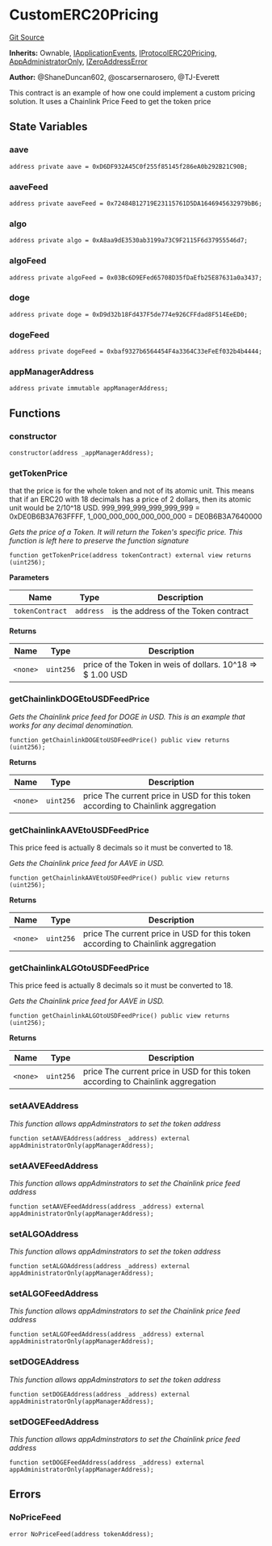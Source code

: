 # CustomERC20Pricing
[Git Source](https://github.com/thrackle-io/tron/blob/bcbcc01a5b28a551282aabeb3b2db849eb2ab94f/src/example/pricing/CustomERC20Pricing.sol)

**Inherits:**
Ownable, [IApplicationEvents](/src/common/IEvents.sol/interface.IApplicationEvents.md), [IProtocolERC20Pricing](/src/common/IProtocolERC20Pricing.sol/interface.IProtocolERC20Pricing.md), [AppAdministratorOnly](/src/protocol/economic/AppAdministratorOnly.sol/contract.AppAdministratorOnly.md), [IZeroAddressError](/src/common/IErrors.sol/interface.IZeroAddressError.md)

**Author:**
@ShaneDuncan602, @oscarsernarosero, @TJ-Everett

This contract is an example of how one could implement a custom pricing solution. It uses a Chainlink Price Feed to get the token price


## State Variables
### aave

```solidity
address private aave = 0xD6DF932A45C0f255f85145f286eA0b292B21C90B;
```


### aaveFeed

```solidity
address private aaveFeed = 0x72484B12719E23115761D5DA1646945632979bB6;
```


### algo

```solidity
address private algo = 0xA8aa9dE3530ab3199a73C9F2115F6d37955546d7;
```


### algoFeed

```solidity
address private algoFeed = 0x03Bc6D9EFed65708D35fDaEfb25E87631a0a3437;
```


### doge

```solidity
address private doge = 0xD9d32b18Fd437F5de774e926CFFdad8F514EeED0;
```


### dogeFeed

```solidity
address private dogeFeed = 0xbaf9327b6564454F4a3364C33eFeEf032b4b4444;
```


### appManagerAddress

```solidity
address private immutable appManagerAddress;
```


## Functions
### constructor


```solidity
constructor(address _appManagerAddress);
```

### getTokenPrice

that the price is for the whole token and not of its atomic unit. This means that if
an ERC20 with 18 decimals has a price of 2 dollars, then its atomic unit would be 2/10^18 USD.
999_999_999_999_999_999 = 0xDE0B6B3A763FFFF, 1_000_000_000_000_000_000 = DE0B6B3A7640000

*Gets the price of a Token. It will return the Token's specific price. This function is left here to preserve the function signature*


```solidity
function getTokenPrice(address tokenContract) external view returns (uint256);
```
**Parameters**

|Name|Type|Description|
|----|----|-----------|
|`tokenContract`|`address`|is the address of the Token contract|

**Returns**

|Name|Type|Description|
|----|----|-----------|
|`<none>`|`uint256`|price of the Token in weis of dollars. 10^18 => $ 1.00 USD|


### getChainlinkDOGEtoUSDFeedPrice

*Gets the Chainlink price feed for DOGE in USD. This is an example that works for any decimal denomination.*


```solidity
function getChainlinkDOGEtoUSDFeedPrice() public view returns (uint256);
```
**Returns**

|Name|Type|Description|
|----|----|-----------|
|`<none>`|`uint256`|price The current price in USD for this token according to Chainlink aggregation|


### getChainlinkAAVEtoUSDFeedPrice

This price feed is actually 8 decimals so it must be converted to 18.

*Gets the Chainlink price feed for AAVE in USD.*


```solidity
function getChainlinkAAVEtoUSDFeedPrice() public view returns (uint256);
```
**Returns**

|Name|Type|Description|
|----|----|-----------|
|`<none>`|`uint256`|price The current price in USD for this token according to Chainlink aggregation|


### getChainlinkALGOtoUSDFeedPrice

This price feed is actually 8 decimals so it must be converted to 18.

*Gets the Chainlink price feed for AAVE in USD.*


```solidity
function getChainlinkALGOtoUSDFeedPrice() public view returns (uint256);
```
**Returns**

|Name|Type|Description|
|----|----|-----------|
|`<none>`|`uint256`|price The current price in USD for this token according to Chainlink aggregation|


### setAAVEAddress

*This function allows appAdminstrators to set the token address*


```solidity
function setAAVEAddress(address _address) external appAdministratorOnly(appManagerAddress);
```

### setAAVEFeedAddress

*This function allows appAdminstrators to set the Chainlink price feed address*


```solidity
function setAAVEFeedAddress(address _address) external appAdministratorOnly(appManagerAddress);
```

### setALGOAddress

*This function allows appAdminstrators to set the token address*


```solidity
function setALGOAddress(address _address) external appAdministratorOnly(appManagerAddress);
```

### setALGOFeedAddress

*This function allows appAdminstrators to set the Chainlink price feed address*


```solidity
function setALGOFeedAddress(address _address) external appAdministratorOnly(appManagerAddress);
```

### setDOGEAddress

*This function allows appAdminstrators to set the token address*


```solidity
function setDOGEAddress(address _address) external appAdministratorOnly(appManagerAddress);
```

### setDOGEFeedAddress

*This function allows appAdminstrators to set the Chainlink price feed address*


```solidity
function setDOGEFeedAddress(address _address) external appAdministratorOnly(appManagerAddress);
```

## Errors
### NoPriceFeed

```solidity
error NoPriceFeed(address tokenAddress);
```

